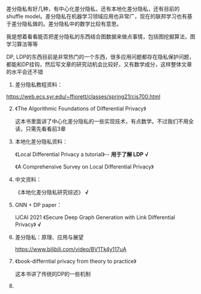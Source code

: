 差分隐私有好几种，有中心化差分隐私，还有本地化差分隐私，还有目前的shuffle model。差分隐私在机器学习领域应用也非常广，现在的联邦学习也有基于差分隐私做的。差分隐私中的数学比较有意思。

我是想着看看能否把差分隐私的东西结合图数据来做点事情，包括图挖掘算法，图学习算法等等

DP, LDP的东西目前是非常热门的一个东西，很多应用问题都存在隐私保护问题，都能和DP挂钩，然后写文章的研究动机会比较好，又有数学成分，这样整体文章的水平会还不错

1. 差分隐私教程资料：

https://web.ecs.syr.edu/~ffiorett/classes/spring21/cis700.html

2. 《The Algorithmic Foundations of Differential Privacy》

   这本书里面讲了中心化差分隐私的一些实现技术，有点数学。不过我们不用全读，只需先看看前3章

3. 本地化差分隐私资料：

   《Local Differential Privacy a tutorial》-- **用于了解 LDP** 				**√**

   《A Comprehensive Survey on Local Differential Privacy》

4. 中文资料：

   《本地化差分隐私研究综述》		**√**

5. GNN + DP paper：

   IJCAI 2021 《Secure Deep Graph Generation with Link Differential Privacy》 **√**

6. 差分隐私：原理、应用与展望

   https://www.bilibili.com/video/BV1Tk4y117uA

7. 《book-differntial privacy from theory to practice》

   这本书讲了传统的DP的一些机制

8. 
